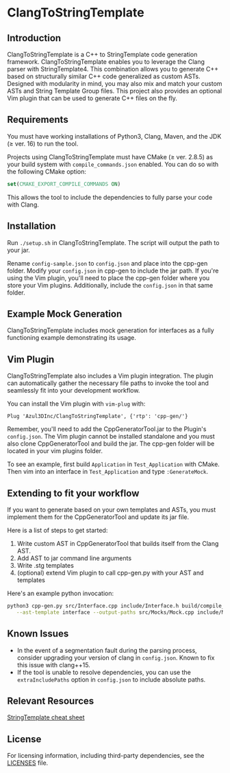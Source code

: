 # ClangToStringTemplate

## Introduction

ClangToStringTemplate is a C++ to StringTemplate code generation framework. ClangToStringTemplate enables you to leverage the Clang parser with StringTemplate4. This combination allows you to generate C++ based on structurally similar C++ code generalized as custom ASTs.
Designed with modularity in mind, you may also mix and match your custom ASTs and String Template Group files.
This project also provides an optional Vim plugin that can be used to generate C++ files on the fly.

## Requirements

You must have working installations of Python3, Clang, Maven, and the JDK ($\geq$ ver. 16) to run the tool.

Projects using ClangToStringTemplate must have CMake ($\geq$ ver. 2.8.5) as your build system with `compile_commands.json` enabled. You can do so with the following CMake option:

```cmake
set(CMAKE_EXPORT_COMPILE_COMMANDS ON)
```

This allows the tool to include the dependencies to fully parse your code with Clang.

## Installation

Run `./setup.sh` in ClangToStringTemplate. The script will output the path to your jar. 

Rename `config-sample.json` to `config.json` and place into the cpp-gen folder. Modify your `config.json` in cpp-gen to include the jar path.
If you're using the Vim plugin, you'll need to place the cpp-gen folder where you store your Vim plugins. Additionally, include the `config.json` in that same folder.

## Example Mock Generation

ClangToStringTemplate includes mock generation for interfaces as a fully functioning example demonstrating its usage.  

## Vim Plugin

ClangToStringTemplate also includes a Vim plugin integration. The plugin can automatically gather the necessary file paths to invoke the tool and seamlessly fit into your development workflow.

You can install the Vim plugin with `vim-plug` with:

```vim
Plug 'Azul3DInc/ClangToStringTemplate', {'rtp': 'cpp-gen/'}
```

Remember, you'll need to add the CppGeneratorTool.jar to the Plugin's `config.json`. The Vim plugin cannot be installed standalone and you must also clone CppGeneratorTool and build the jar. 
The cpp-gen folder will be located in your vim plugins folder.

To see an example, first build `Application` in `Test_Application` with CMake. Then vim into an interface in `Test_Application` and type `:GenerateMock`.

## Extending to fit your workflow

If you want to generate based on your own templates and ASTs, you must implement them for the CppGeneratorTool and update its jar file.

Here is a list of steps to get started:
1. Write custom AST in CppGeneratorTool that builds itself from the Clang AST.
2. Add AST to jar command line arguments
3. Write .stg templates
4. (optional) extend Vim plugin to call cpp-gen.py with your AST and templates

Here's an example python invocation:
```bash
python3 cpp-gen.py src/Interface.cpp include/Interface.h build/compile_commands.json MockSource.stg MockImplementationFile MockHeader.stg MockSpecificationFile \
   --ast-template interface --output-paths src/Mocks/Mock.cpp include/Mocks/Mock.h
```

## Known Issues
- In the event of a segmentation fault during the parsing process, consider upgrading your version of clang in `config.json`. Known to fix this issue with clang++15.
- If the tool is unable to resolve dependencies, you can use the `extraIncludePaths` option in `config.json` to include absolute paths.

## Relevant Resources
[StringTemplate cheat sheet](https://github.com/antlr/stringtemplate4/blob/master/doc/cheatsheet.md)

## License

For licensing information, including third-party dependencies, see the [LICENSES](LICENSES) file.

